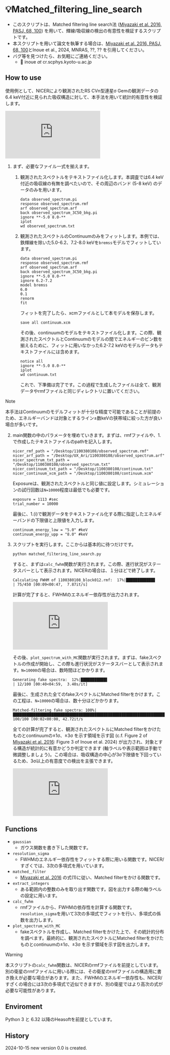 # :bulb:Matched_filtering_line_search
- このスクリプトは、Matched filtering line search法 ([Miyazaki et al. 2016, PASJ, 68, 100](https://academic.oup.com/pasj/article/68/6/100/2664382?login=true)) を用いて、輝線/吸収線の検出の有意性を検証するスクリプトです。
- 本スクリプトを用いて論文を執筆する場合は、[Miyazaki et al. 2016, PASJ, 68, 100](https://academic.oup.com/pasj/article/68/6/100/2664382?login=true)とInoue et al., 2024, MNRAS, ??, ?? を引用してください。
- バグ等を見つけたら、お気軽にご連絡ください。
  -  📧 inoue *at* cr.scphys.kyoto-u.ac.jp

## How to use 
使用例として、NICERにより観測されたRS CVn型連星σ Gemの観測データの6.4 keV付近に見られた吸収構造に対して、本手法を用いて統計的有意性を検証します。

![spec_S1_absorption_paper_main.pdf](https://github.com/user-attachments/files/17375949/spec_S1_absorption_paper_main.pdf)


1. まず、必要なファイル一式を揃えます。
   1. 観測されたスペクトルをテキストファイル化します。本調査では6.4 keV付近の吸収線の有無を調べたいので、その周辺のバンド (5-8 keV) のデータのみを用います。
      ```
      data observed_spectrum.pi
      response observed_spectrum.rmf
      arf observed_spectrum.arf
      back observed_spectrum_3C50_bkg.pi
      ignore **-5.0 8.0-**
      iplot
      wd observed_spectrum.txt
      ```
   
   2. 観測されたスペクトルのContinuumのみをフィットします。本例では、鉄輝線を除いた5.0-6.2、7.2-8.0 keVを`bremss`モデルでフィットしています。
      ```
      data observed_spectrum.pi
      response observed_spectrum.rmf
      arf observed_spectrum.arf
      back observed_spectrum_3C50_bkg.pi
      ignore **-5.0 8.0-**
      ignore 6.2-7.2
      model bremss
      6.0
      0.1
      renorm
      fit
      ```
      フィットを完了したら、xcmファイルとして本モデルを保存します。
      ```
      save all continuum.xcm
      ```
      その後、continuumのモデルをテキストファイル化します。この際、観測されたスペクトルとContinuumのモデルの間でエネルギーのビン数を揃えるために、フィットに用いなかった6.2-7.2 keVのモデルデータもテキストファイルには含めます。
      ```
      notice all
      ignore **-5.0 8.0-**
      iplot
      wd continuum.txt
      ```
      これで、下準備は完了です。この過程で生成したファイルは全て、観測データやrmfファイルと同じディレクトリに置いてください。

> [!NOTE]
> 本手法はContinuumのモデルフィットが十分な精度で可能であることが前提のため、エネルギーバンドは対象とするライン±数keVの狭帯域に絞った方が良い場合が多いです。
2. main関数の中のパラメータを埋めていきます。まずは、rmfファイルや、1.で作成したテキストファイルのpathを記入します。
      ```  
      nicer_rmf_path = "/Desktop/1100380108/observed_spectrum.rmf"
      nicer_arf_path = "/Desktop/UX_Ari/1100380108/observed_spectrum.arf"
      nicer_spectrum_txt_path = "/Desktop/1100380108/observed_spectrum.txt"
      nicer_continuum_txt_path = "/Desktop/1100380108/continuum.txt"
      nicer_continuum_xcm_path = "/Desktop/1100380108/continuum.xcm"
      ```
      Exposureは、観測されたスペクトルと同じ値に設定します。シミュレーションの試行回数は`N=10000`程度は最低でも必要です。
      ``` 
      exposure = 1113 #sec
      trial_number = 10000
      ```
      最後に、1.(i)で観測データをテキストファイル化する際に指定したエネルギーバンドの下限値と上限値を入力します。
      ``` 
      continuum_energy_low = "5.0" #keV
      continuum_energy_upp = "8.0" #keV
      ```
3. スクリプトを実行します。ここからは基本的に待つだけです。
      ```
      python matched_filtering_line_search.py
      ```
   すると、まずは`calc_fwhm`関数が実行されます。この際、進行状況がステータスバーとして表示されます。NICERの場合は、１分ほどで終了します。
      ```
      Calculating FWHM of 1100380108_block012.rmf:  17%|████████████▊                      | 75/450 [00:09<00:47,  7.87it/s]
      ```
   計算が完了すると、FWHMのエネルギー依存性が出力されます。

   ![1100380108_block012_FWHM.pdf](https://github.com/user-attachments/files/17374898/1100380108_block012_FWHM.pdf)

   その後、`plot_spectrum_with_MC`関数が実行されます。まずは、fakeスペクトルの作成が開始し、この際も進行状況がステータスバーとして表示されます。`N=10000`の場合は、数時間ほどかかります。
      ```
      Generating fake spectra:  12%|███████████▋                                       | 12/100 [00:40<04:59,  3.40s/it]
      ```
   最後に、生成された全てのfakeスペクトルにMatched filterをかけます。この工程は、`N=10000`の場合は、数十分ほどかかります。
      ```
      Matched-filtering fake spectra: 100%|█████████████████████████████████████████████████████████████████████████████████████████| 100/100 [00:02<00:00, 42.72it/s
      ```
   全ての計算が完了すると、観測されたスペクトルにMatched filterをかけたものとcontinuumの±1σ、±3σ を示す領域を示す図 (c.f. Figure 2 of [Miyazaki et al. 2016](https://academic.oup.com/pasj/article/68/6/100/2664382?login=true): Figure 3 of Inoue et al. 2024) が出力され、対象とする構造が統計的に有意かどうか判定できます (軸ラベルや表示範囲は手動で微調整しましょう)。この場合は、吸収構造の中心が3σ下限値を下回っているため、3σ以上の有意度での検出を主張できます。
   
   ![Matched_filtered_spectrum.pdf](https://github.com/user-attachments/files/17377195/Matched_filtered_spectrum.pdf)

## Functions
- `gaussian`
  - ガウス関数を書き下した関数です。
- `resolution_sigma`
  - FWHMのエネルギー依存性をフィットする際に用いる関数です。NICER/すざくでは、3次の多項式を用いています。
- `matched＿filter`
  - [Miyazaki et al. 2016](https://academic.oup.com/pasj/article/68/6/100/2664382?login=true) の式(1)に従い、Matched filterをかける関数です。
- `extract_integers`
  - ある範囲内の整数のみを取り出す関数です。図を出力する際の軸ラベルの設定に用います。
- `calc_fwhm`
  - rmfファイルから、FWHMの依存性を計算する関数です。`resolution_sigma`を用いて3次の多項式でフィットを行い、多項式の係数を出力します。
- `plot_spectrum_with_MC`
  - fakeスペクトルを作成し、Matched filterをかけた上で、その統計的分布を調べます。最終的に、観測されたスペクトルにMatched filterをかけたものとcontinuumの±1σ、±3σ を示す領域を示す図を出力します。
   
>[!WARNING]
>本スクリプトの`calc_fwhm`関数は、NICERのrmfファイルを前提としています。別の衛星のrmfファイルに用いる際には、その衛星のrmfファイルの構造用に書き換えが必要な場合があります。また、FWHMのエネルギー依存性も、NICER/すざくの場合には3次の多項式で近似できますが、別の衛星ではより高次の式が必要な可能性があります。


## Enviroment
Python 3 と 6.32 以降のHeasoftを前提としています。

## History
2024-10-15 new version 0.0 is created.

